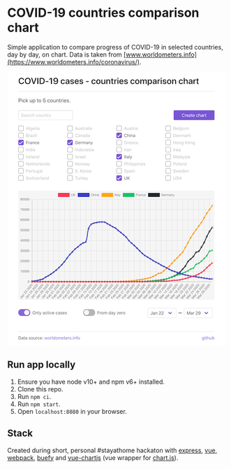 # COVID-19 countries comparison chart

Simple application to compare progress of COVID-19 in selected countries, day by day, on chart. Data is taken from [www.worldometers.info](https://www.worldometers.info/coronavirus/).

![App preview](.readme/app_preview.png)

## Run app locally

1. Ensure you have node v10+ and npm v6+ installed.
2. Clone this repo.
3. Run `npm ci`.
4. Run `npm start`.
5. Open `localhost:8080` in your browser.

## Stack

Created during short, personal #stayathome hackaton with [express](https://expressjs.com/), [vue](https://vuejs.org/), [webpack](https://webpack.js.org/), [buefy](https://buefy.org/) and [vue-chartjs](vue-chartjs.org) (vue wrapper for [chart.js](https://www.chartjs.org/)).
